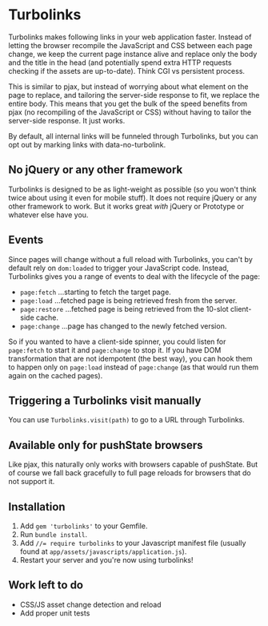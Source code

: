 Turbolinks
===========

Turbolinks makes following links in your web application faster. Instead of letting the browser recompile the JavaScript and CSS between each page change, we keep the current page instance alive and replace only the body and the title in the head (and potentially spend extra HTTP requests checking if the assets are up-to-date). Think CGI vs persistent process.

This is similar to pjax, but instead of worrying about what element on the page to replace, and tailoring the server-side response to fit, we replace the entire body. This means that you get the bulk of the speed benefits from pjax (no recompiling of the JavaScript or CSS) without having to tailor the server-side response. It just works.

By default, all internal links will be funneled through Turbolinks, but you can opt out by marking links with data-no-turbolink.


No jQuery or any other framework
--------------------------------

Turbolinks is designed to be as light-weight as possible (so you won't think twice about using it even for mobile stuff). It does not require jQuery or any other framework to work. But it works great _with_ jQuery or Prototype or whatever else have you.


Events
------

Since pages will change without a full reload with Turbolinks, you can't by default rely on `dom:loaded` to trigger your JavaScript code. Instead, Turbolinks gives you a range of events to deal with the lifecycle of the page:

* `page:fetch` ...starting to fetch the target page.
* `page:load` ...fetched page is being retrieved fresh from the server.
* `page:restore` ...fetched page is being retrieved from the 10-slot client-side cache.
* `page:change` ...page has changed to the newly fetched version.

So if you wanted to have a client-side spinner, you could listen for `page:fetch` to start it and `page:change` to stop it. If you have DOM transformation that are not idempotent (the best way), you can hook them to happen only on `page:load` instead of `page:change` (as that would run them again on the cached pages).


Triggering a Turbolinks visit manually
---------------------------------------

You can use `Turbolinks.visit(path)` to go to a URL through Turbolinks.


Available only for pushState browsers
-------------------------------------

Like pjax, this naturally only works with browsers capable of pushState. But of course we fall back gracefully to full page reloads for browsers that do not support it.


Installation
------------

1. Add `gem 'turbolinks'` to your Gemfile.
1. Run `bundle install`.
1. Add `//= require turbolinks` to your Javascript manifest file (usually found at `app/assets/javascripts/application.js`).
1. Restart your server and you're now using turbolinks!


Work left to do
---------------

* CSS/JS asset change detection and reload
* Add proper unit tests
